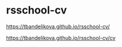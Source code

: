 # rsschool-cv
https://tbandelikova.github.io/rsschool-cv/

https://tbandelikova.github.io/rsschool-cv/cv
